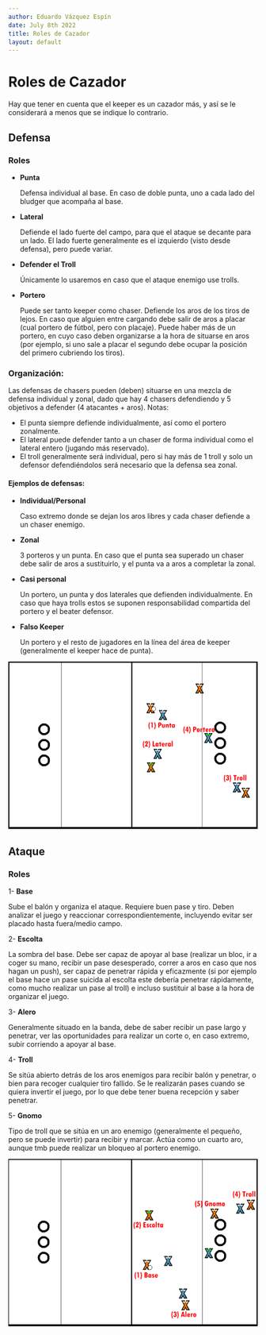 ```yaml
---
author: Eduardo Vázquez Espín
date: July 8th 2022
title: Roles de Cazador
layout: default
---
```


# Roles de Cazador

Hay que tener en cuenta que el keeper es un cazador más, y así se le considerará a menos que se indique lo contrario.

## Defensa

### Roles

- **Punta**

  Defensa individual al base. En caso de doble punta, uno a cada lado del bludger que acompaña al base.

- **Lateral** 

  Defiende el lado fuerte del campo, para que el ataque se decante para un lado. El lado fuerte generalmente es el izquierdo (visto desde defensa), pero puede variar.

- **Defender el Troll** 

  Únicamente lo usaremos en caso que el ataque enemigo use trolls.

- **Portero** 

  Puede ser tanto keeper como chaser. Defiende los aros de los tiros de lejos. En caso que alguien entre cargando debe salir de aros a placar (cual portero de fútbol, pero con placaje). Puede haber más de un portero, en cuyo caso deben organizarse a la hora de situarse en aros (por ejemplo, si uno sale a placar el segundo debe ocupar la posición del primero cubriendo los tiros).

### Organización:

Las defensas de chasers pueden (deben) situarse en una mezcla de defensa individual y zonal, dado que hay 4 chasers defendiendo y 5 objetivos a defender (4 atacantes + aros). Notas:

- El punta siempre defiende individualmente, así como el portero zonalmente.
- El lateral puede defender tanto a un chaser de forma individual como el lateral entero (jugando más reservado).
- El troll generalmente será individual, pero si hay más de 1 troll y solo un defensor defendiéndolos será necesario que la defensa sea zonal.

#### Ejemplos de defensas:

- **Individual/Personal** 

  Caso extremo donde se dejan los aros libres y cada chaser defiende a un chaser enemigo.

- **Zonal** 

  3 porteros y un punta. En caso que el punta sea superado un chaser debe salir de aros a sustituirlo, y el punta va a aros a completar la zonal.

- **Casi personal** 

  Un portero, un punta y dos laterales que defienden individualmente. En caso que haya trolls estos se suponen responsabilidad compartida del portero y el beater defensor.

- **Falso Keeper** 

  Un portero y el resto de jugadores en la línea del área de keeper (generalmente el keeper hace de punta).

![Posiciones Defensa](../../img/defensa.png)

## Ataque

### Roles

1- **Base** 

  Sube el balón y organiza el ataque. Requiere buen pase y tiro. Deben analizar el juego y reaccionar correspondientemente, incluyendo evitar ser placado hasta fuera/medio campo.

2- **Escolta** 

  La sombra del base. Debe ser capaz de apoyar al base (realizar un bloc, ir a coger su mano, recibir un pase desesperado, correr a aros en caso que nos hagan un push), ser capaz de penetrar rápida y eficazmente (si por ejemplo el base hace un pase suicida al escolta este debería penetrar rápidamente, como mucho realizar un pase al troll) e incluso sustituir al base a la hora de organizar el juego.

3- **Alero** 

  Generalmente situado en la banda, debe de saber recibir un pase largo y penetrar, ver las oportunidades para realizar un corte o, en caso extremo, subir corriendo a apoyar al base.

4- **Troll** 

  Se sitúa abierto detrás de los aros enemigos para recibir balón y penetrar, o bien para recoger cualquier tiro fallido. Se le realizarán pases cuando se quiera invertir el juego, por lo que debe tener buena recepción y saber penetrar.

5- **Gnomo** 

  Tipo de troll que se sitúa en un aro enemigo (generalmente el pequeño, pero se puede invertir) para recibir y marcar. Actúa como un cuarto aro, aunque tmb puede realizar un bloqueo al portero enemigo.

![Posiciones Ataque](../../img/ataque.png)